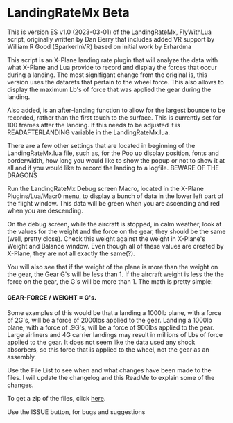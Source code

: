 # LandingRateMx Beta

This is version ES v1.0 (2023-03-01) of the LandingRateMx, FlyWithLua script, originally written by Dan Berry that includes added VR support by William R Good (SparkerInVR) based on initial work by Erhardma

This script is an X-Plane landing rate plugin that will analyze the data with what X-Plane and Lua provide to record and display the forces that occur during a landing. The most signifigant change from the original is, this version uses the datarefs that pertain to the wheel force. This also allows to display the maximum Lb's of force that was applied the gear during the landing. 

Also added, is an after-landing function to allow for the largest bounce to be recorded, rather than the first touch to the surface. This is currently set for 100 frames after the landing. If this needs to be adjusted it is READAFTERLANDING variable in the LandingRateMx.lua. 

There are a few other settings that are located in beginning of the LandingRateMx.lua file, such as, for the Pop up display  position, fonts and borderwidth, how long you would like to show the popup or not to show it at all and if you would like to record the landing to a logfile. BEWARE OF THE DRAGONS

Run the LandingRateMx Debug screen Macro, located in the X-Plane Plugins/Lua/Macr0 menu, to display a bunch of data in the lower left part of the flight window. This data will be green when you are ascending and red when you are descending.

On the debug screen, while the aircraft is stopped, in calm weather, look at the values for the weight and the force on the gear, they should be the same (well, pretty close). Check this weight against the weight in X-Plane's Weight and Balance window. Even though all of these values are created by X-Plane, they are not all exactly the same(?). 

You will also see that if the weight of the plane is more than the weight on the gear, the Gear G's will be less than 1.
If the aircraft weight is less the the force on the gear, the G's will be more than 1. 
The math is pretty simple:
#### GEAR-FORCE / WEIGHT = G's. 
Some examples of this would be that a landing a 1000lb plane, with a force of 2G's, will be a force of 2000lbs applied to the gear. 
Landing a 1000lb plane, with a force of .9G's, will be a force of 900lbs applied to the gear.
Large airliners and 4G carrier landings may result in millions of Lbs of force applied to the gear. It does not seem like the data used any shock absorbers, so this force that is applied to the wheel, not the gear as an assembly.


Use the File List to see when and what changes have been made to the files.
I will update the changelog and this ReadMe to explain some of the changes.

To get a zip of the files, click [here](https://github.com/EdmundStoner/LandingRate/archive/refs/heads/main.zip).

Use the ISSUE button, for bugs and suggestions
